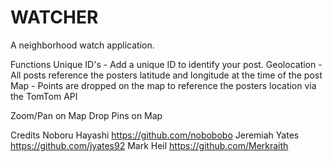# WATCHER

A neighborhood watch application.


Functions 
Unique ID's - Add a unique ID to identify your post.
Geolocation - All posts reference the posters latitude and longitude at the time of the post
Map - Points are dropped on the map to reference the posters location via the TomTom API

Zoom/Pan on Map
Drop Pins on Map

Credits
Noboru Hayashi https://github.com/nobobobo
Jeremiah Yates https://github.com/jyates92
Mark Heil https://github.com/Merkraith
